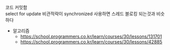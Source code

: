 코드 커밋함    
select for update 비관적락이 synchronized 사용하면 스레드 블로킹 되는것과 비슷하다    
* 알고리즘
  * https://school.programmers.co.kr/learn/courses/30/lessons/131701
  * https://school.programmers.co.kr/learn/courses/30/lessons/42885
